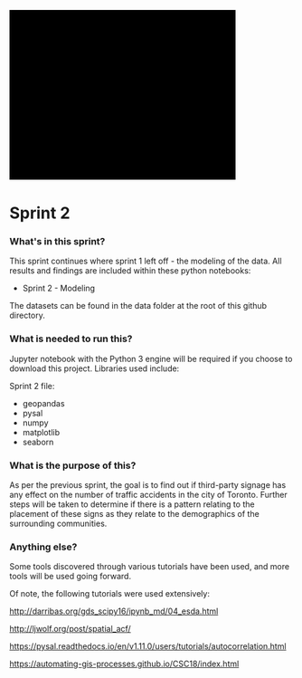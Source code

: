 ![Logo of the project](https://github.com/SgtAngle/CSDA-1050F18S1/blob/master/ShawnMills-304420/sprint%202/Title.gif)
# Sprint 2

### What's in this sprint?
This sprint continues where sprint 1 left off - the modeling of the data.  All results and findings are included within these python notebooks:

* Sprint 2 - Modeling


The datasets can be found in the data folder at the root of this github directory.

### What is needed to run this?
Jupyter notebook with the Python 3 engine will be required if you choose to download this project.  Libraries used include:

Sprint 2 file:
* geopandas
* pysal
* numpy
* matplotlib
* seaborn


### What is the purpose of this?
As per the previous sprint, the goal is to find out if third-party signage has any effect on the number of traffic accidents in the city of Toronto.  Further steps will be taken to determine if there is a pattern relating to the placement of these signs as they relate to the demographics of the surrounding communities.

### Anything else?
Some tools discovered through various tutorials have been used, and more tools will be used going forward.  

Of note, the following tutorials were used extensively:  

http://darribas.org/gds_scipy16/ipynb_md/04_esda.html

http://ljwolf.org/post/spatial_acf/

https://pysal.readthedocs.io/en/v1.11.0/users/tutorials/autocorrelation.html

https://automating-gis-processes.github.io/CSC18/index.html
